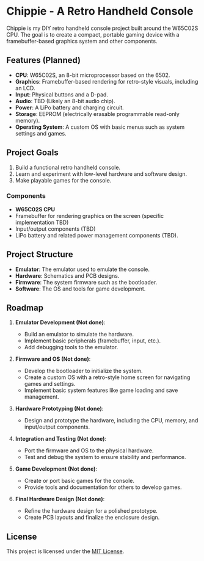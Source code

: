 # Chippie - A Retro Handheld Console

Chippie is my DIY retro handheld console project built around the W65C02S CPU. The goal is to create a compact, portable gaming device with a framebuffer-based graphics system and other components.

## Features (Planned)
- **CPU**: W65C02S, an 8-bit microprocessor based on the 6502.
- **Graphics**: Framebuffer-based rendering for retro-style visuals, including an LCD.
- **Input**: Physical buttons and a D-pad.
- **Audio**: TBD (Likely an 8-bit audio chip).
- **Power**: A LiPo battery and charging circuit.
- **Storage**: EEPROM (electrically erasable programmable read-only memory).
- **Operating System**: A custom OS with basic menus such as system settings and games.

## Project Goals
1. Build a functional retro handheld console.
2. Learn and experiment with low-level hardware and software design.
3. Make playable games for the console.

### Components
- **W65C02S CPU**
- Framebuffer for rendering graphics on the screen (specific implementation TBD)
- Input/output components (TBD)
- LiPo battery and related power management components (TBD).

## Project Structure
- **Emulator**: The emulator used to emulate the console.
- **Hardware**: Schematics and PCB designs.
- **Firmware**: The system firmware such as the bootloader.
- **Software**: The OS and tools for game development.

## Roadmap
1. **Emulator Development (Not done)**:
   - Build an emulator to simulate the hardware.
   - Implement basic peripherals (framebuffer, input, etc.).
   - Add debugging tools to the emulator.

2. **Firmware and OS (Not done)**:
   - Develop the bootloader to initialize the system.
   - Create a custom OS with a retro-style home screen for navigating games and settings.
   - Implement basic system features like game loading and save management.

3. **Hardware Prototyping (Not done)**:
   - Design and prototype the hardware, including the CPU, memory, and input/output components.

4. **Integration and Testing (Not done)**:
   - Port the firmware and OS to the physical hardware.
   - Test and debug the system to ensure stability and performance.

5. **Game Development (Not done)**:
   - Create or port basic games for the console.
   - Provide tools and documentation for others to develop games.

6. **Final Hardware Design (Not done)**:
   - Refine the hardware design for a polished prototype.
   - Create PCB layouts and finalize the enclosure design.

## License
This project is licensed under the [MIT License](LICENSE).